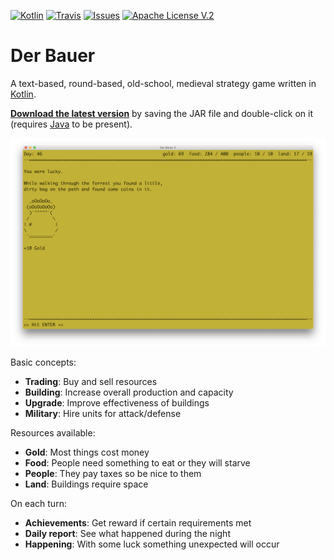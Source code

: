 [![Kotlin](https://img.shields.io/badge/kotlin-1.3.11-blue.svg)](http://kotlinlang.org)
[![Travis](https://img.shields.io/travis/christophpickl/derbauer.svg)](https://travis-ci.org/christophpickl/derbauer)
[![Issues](https://img.shields.io/github/issues/christophpickl/derbauer.svg)](https://github.com/christophpickl/derbauer/issues?q=is%3Aopen)
[![Apache License V.2](https://img.shields.io/badge/license-Apache%20V.2-blue.svg)](https://github.com/christophpickl/derbauer/blob/master/LICENSE)

# Der Bauer

A text-based, round-based, old-school, medieval strategy game written in [Kotlin](http://kotlinlang.org/).

[**Download the latest version**](https://github.com/christophpickl/derbauer/releases/latest) by saving the JAR file and double-click on it (requires [Java](https://www.java.com/download/) to be present).

![derbauer-1.1.png](https://raw.githubusercontent.com/christophpickl/derbauer/master/doc/derbauer-1.1.png "DerBauer Screenshot")

Basic concepts:

- **Trading**: Buy and sell resources
- **Building**: Increase overall production and capacity
- **Upgrade**: Improve effectiveness of buildings
- **Military**: Hire units for attack/defense

Resources available:

- **Gold**: Most things cost money
- **Food**: People need something to eat or they will starve
- **People**: They pay taxes so be nice to them
- **Land**: Buildings require space

On each turn:

- **Achievements**: Get reward if certain requirements met
- **Daily report**: See what happened during the night
- **Happening**: With some luck something unexpected will occur

